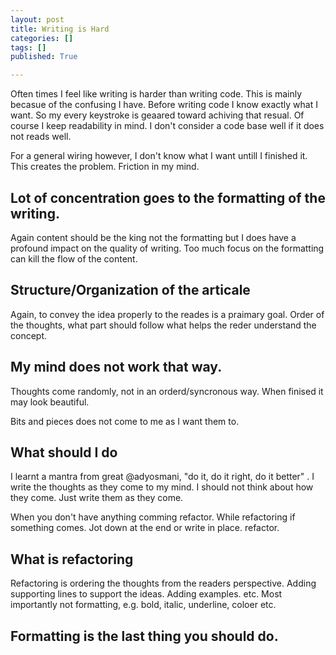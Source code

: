 ```yaml
---
layout: post
title: Writing is Hard
categories: []
tags: []
published: True

---
```


Often times I feel like writing is harder than writing code. This is mainly becasue of the confusing I have. Before writing code I know exactly what I want. So my every keystroke is geaared toward achiving that resual. Of course I keep readability in mind. I don't consider a code base well if it does not reads well. 

For a general wiring however, I don't know what I want untill I finished it. This creates the problem. Friction in my mind. 

## Lot of concentration goes to the formatting of the writing.
Again content should be the king not the formatting but I does have a profound impact on the quality of writing. Too much focus on the formatting can kill the flow of the content.

## Structure/Organization of the articale
Again, to convey the idea properly to the reades is a praimary goal. Order of the thoughts, what part should follow what helps the reder understand the concept.

## My mind does not work that way.

Thoughts come randomly, not in an orderd/syncronous way. When finised it may look beautiful.

Bits and pieces does not come to me as I want them to.

## What should I do
I learnt a mantra from great @adyosmani, "do it, do it right, do it better" . I write the thoughts as they come to my mind. I should not think about how they come. Just write them as they come. 

When you don't have anything comming refactor. While refactoring if something comes. Jot down at the end or write in place. refactor. 

## What is refactoring

Refactoring is ordering the thoughts from the readers perspective. Adding supporting lines to support the ideas. Adding examples. etc. Most importantly not formatting, e.g. bold, italic, underline, coloer etc.

## Formatting is the last thing you should do.
 